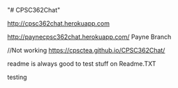 "# CPSC362Chat" 

http://cpsc362chat.herokuapp.com


http://paynecpsc362chat.herokuapp.com/  Payne Branch

//Not working
https://cpsctea.github.io/CPSC362Chat/

readme is always good to test stuff on
Readme.TXT

testing